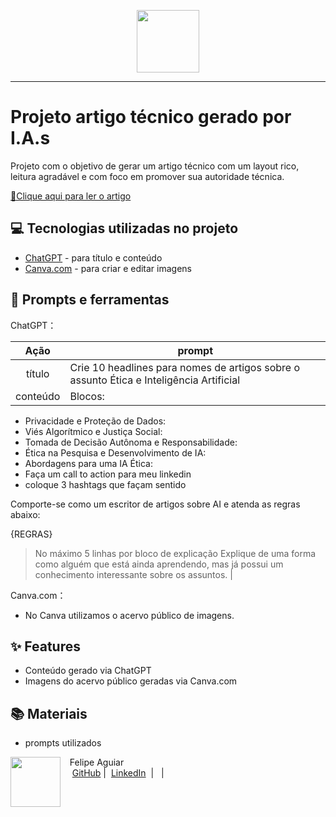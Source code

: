<p align="center">
    <img width="100" src=".github/assets/banner.png">
</p>


-------

# Projeto artigo técnico gerado por I.A.s


Projeto com o objetivo de gerar um artigo técnico com um layout rico, leitura agradável e com foco em promover sua autoridade técnica.

<a href="https://web.dio.me/articles/etica-e-inteligencia-artificial?back=%2Farticles&open-modal=true&page=1&order=oldest" title="View PDF now"> 📕Clique aqui para ler o artigo</a>

## 💻 Tecnologias utilizadas no projeto

- [ChatGPT](https://chat.openai.com/) - para título e conteúdo
- [Canva.com](https://canva.com/) - para criar e editar imagens

## 📄 Prompts e ferramentas


ChatGPT：

|   Ação   | prompt                                                                                                                                                                                                                                                                         |
| :------: | ------------------------------------------------------------------------------------------------------------------------------------------------------------------------------------------------------------------------------------------------------------------------------ |
|  título  | Crie 10 headlines para nomes de artigos sobre o assunto Ética e Inteligência Artificial                                                                                                                                                                                        |
| conteúdo | Blocos:
- Privacidade e Proteção de Dados:
- Viés Algorítmico e Justiça Social:
- Tomada de Decisão Autônoma e Responsabilidade:
- Ética na Pesquisa e Desenvolvimento de IA:
- Abordagens para uma IA Ética:
- Faça um call to action para meu linkedin
- coloque 3 hashtags que façam sentido

Comporte-se como um escritor de artigos sobre AI e atenda as regras abaixo: 

{REGRAS}
> No máximo 5 linhas por bloco de explicação
> Explique de uma forma como alguém que está ainda aprendendo, mas já possui um conhecimento interessante sobre os assuntos. |


Canva.com：

- No Canva utilizamos o acervo público de imagens.


## ✨ Features

- Conteúdo gerado via ChatGPT
- Imagens do acervo público geradas via Canva.com

## 📚 Materiais

- prompts utilizados


<p>
    <img 
      align=left 
      margin=10 
      width=80 
      src="https://avatars.githubusercontent.com/u/37452836?v=4"
    />
    <p>&nbsp&nbsp&nbspFelipe Aguiar<br>
    &nbsp&nbsp&nbsp
    <a href="https://github.com/Ian-Ramoss">
    GitHub</a>&nbsp;|&nbsp;
    <a href="www.linkedin.com/in/
ian-ramos-">LinkedIn</a>
&nbsp;|&nbsp;
&nbsp;|&nbsp;</p>
</p>
<br/><br/>
<p>
